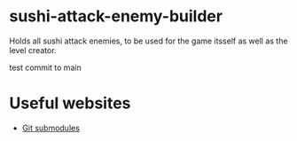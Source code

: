 # sushi-attack-enemy-builder
Holds all sushi attack enemies, to be used for the game itsself as well as the level creator.

test commit to main

# Useful websites
- [Git submodules](https://git-scm.com/book/en/v2/Git-Tools-Submodules)

